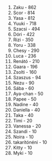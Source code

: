 1. Zaku - 862
2. Scor - 814
3. Yasa - 812
4. Yuuki - 718
5. Szacsi - 494
6. Dóri - 422
7. Rizi - 350
8. Yoru - 338
9. Chesy - 290
10. Luca - 236
11. Renátó - 210
12. Gaara - 196
13. Zsolti - 160
14. Szaszus - 94
15. Nezu - 90
16. Sába - 60
17. Aya-chan - 50
17. Papee - 50
18. Nadine - 40
18. Daniella - 40
18. Taka - 40
19. Timi - 20
19. Vanessa - 20
20. Szandi - 10
20. Noira - 10
20. takarítónéni - 10
20. Kitty - 10
20. Myki - 10
